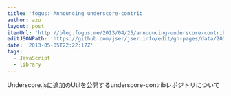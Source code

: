 ```yaml
---
title: 'fogus: Announcing underscore-contrib'
author: azu
layout: post
itemUrl: 'http://blog.fogus.me/2013/04/25/announcing-underscore-contrib/'
editJSONPath: 'https://github.com/jser/jser.info/edit/gh-pages/data/2013/05/index.json'
date: '2013-05-05T22:22:17Z'
tags:
  - JavaScript
  - library
---
```

Underscore.jsに追加のUtilを公開するunderscore-contribレポジトリについて
